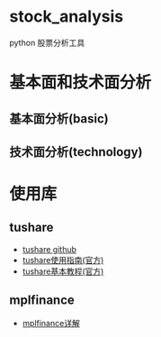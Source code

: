 # stock_analysis
python 股票分析工具

# 基本面和技术面分析
## 基本面分析(basic)

## 技术面分析(technology)

# 使用库
## tushare
- [tushare github](https://github.com/waditu/tushare)
- [tushare使用指南(官方)](https://tushare.pro/document/2)
- [tushare基本教程(官方)](http://tushare.org/index.html)
## mplfinance
- [mplfinance详解](https://blog.csdn.net/wuwei_201/article/details/105781844)

